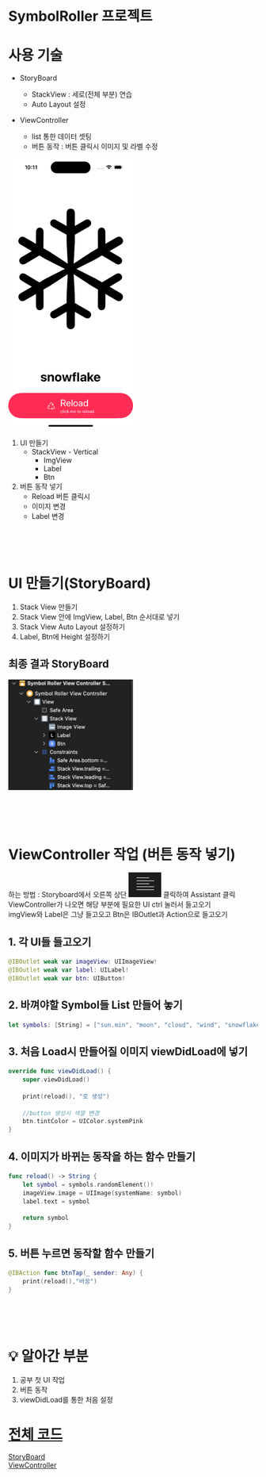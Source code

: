 # SymbolRoller 프로젝트
# 사용 기술
- StoryBoard 
    - StackView : 세로(전체 부분) 연습
    - Auto Layout 설정

- ViewController
    - list 통한 데이터 셋팅
    - 버튼 동작 : 버튼 클릭시 이미지 및 라벨 수정

<img src = "image-1.png" width = "50%">

1. UI 만들기
    - StackView - Vertical
        - ImgView
        - Label
        - Btn
2. 버튼 동작 넣기
    - Reload 버튼 클릭시
    - 이미지 변경
    - Label 변경

<br><br><br>

# UI 만들기(StoryBoard)
1. Stack View 만들기
2. Stack View 안에 ImgView, Label, Btn 순서대로 넣기
3. Stack View Auto Layout 설정하기
4. Label, Btn에 Height 설정하기

## 최종 결과 StoryBoard
<img src = "image.png" width = "50%">

<br><br><br>

# ViewController 작업 (버튼 동작 넣기)
하는 방법 : Storyboard에서 오른쪽 상단 ![Alt text](image-2.png) 클릭하여 Assistant 클릭<br>
ViewController가 나오면 해당 부분에 필요한 UI ctrl 눌러서 들고오기<br>
imgView와 Label은 그냥 들고오고 Btn은 IBOutlet과 Action으로 들고오기

## 1. 각 UI들 들고오기
```Swift
@IBOutlet weak var imageView: UIImageView!
@IBOutlet weak var label: UILabel!
@IBOutlet weak var btn: UIButton!
```

## 2. 바껴야할 Symbol들 List 만들어 놓기
```Swift
let symbols: [String] = ["sun.min", "moon", "cloud", "wind", "snowflake"]
```

## 3. 처음 Load시 만들어질 이미지 viewDidLoad에 넣기
```Swift
override func viewDidLoad() {
    super.viewDidLoad()
    
    print(reload(), "로 생성")

    //button 생성시 색깔 변경
    btn.tintColor = UIColor.systemPink
}
```

## 4. 이미지가 바뀌는 동작을 하는 함수 만들기
```Swift
func reload() -> String {
    let symbol = symbols.randomElement()!
    imageView.image = UIImage(systemName: symbol)
    label.text = symbol
    
    return symbol
}
```

## 5. 버튼 누르면 동작할 함수 만들기
```Swift
@IBAction func btnTap(_ sender: Any) {
    print(reload(),"바꿈")
}
```

<br><br><br>

# 💡 알아간 부분
1. 공부 첫 UI 작업
2. 버튼 동작
3. viewDidLoad를 통한 처음 설정

# [전체 코드](https://github.com/alstjr7437/IosFirstStudy/tree/main/SybolRoller/SymbolRoller)
[StoryBoard](https://github.com/alstjr7437/IosFirstStudy/blob/main/SybolRoller/SymbolRoller/Base.lproj/Main.storyboard)<br>
[ViewController](https://github.com/alstjr7437/IosFirstStudy/blob/main/SybolRoller/SymbolRoller/SymbolRollerViewController.swift)